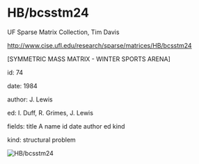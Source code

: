 # HB/bcsstm24

 UF Sparse Matrix Collection, Tim Davis

 http://www.cise.ufl.edu/research/sparse/matrices/HB/bcsstm24

 [SYMMETRIC MASS      MATRIX - WINTER SPORTS ARENA]

 id: 74

 date: 1984

 author: J. Lewis

 ed: I. Duff, R. Grimes, J. Lewis

 fields: title A name id date author ed kind

 kind: structural problem

![HB/bcsstm24](http://yifanhu.net/GALLERY/GRAPHS/GIF_SMALL/HB@bcsstm24.gif)
